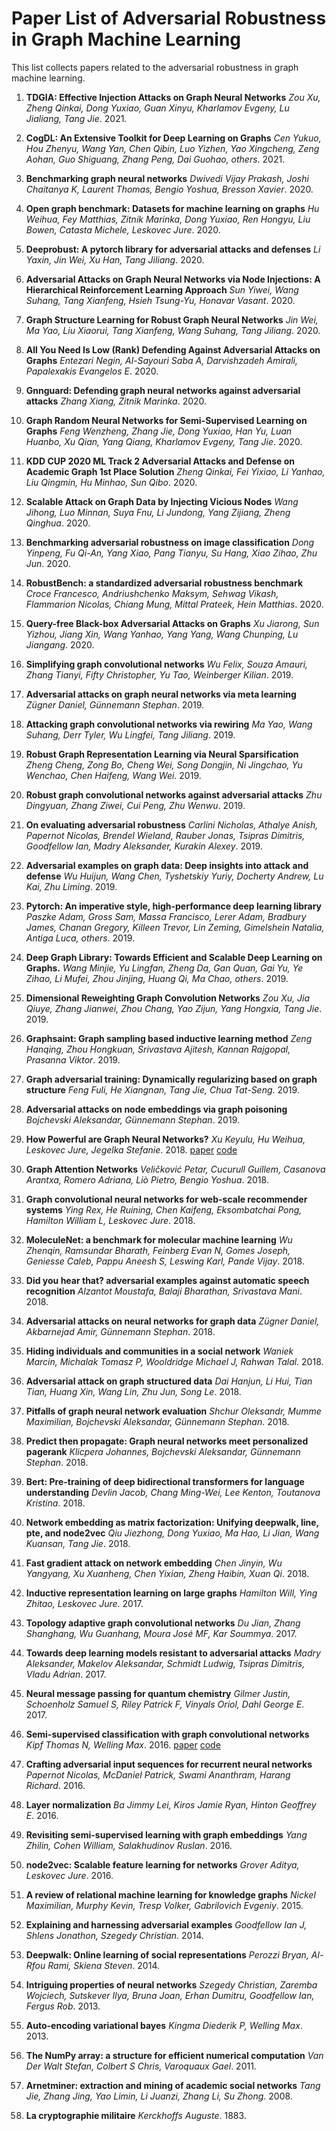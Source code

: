 
Paper List of Adversarial Robustness in Graph Machine Learning
==============================================================


This list collects papers related to the adversarial robustness in graph machine learning.
1. **TDGIA: Effective Injection Attacks on Graph Neural Networks** *Zou Xu, Zheng Qinkai, Dong Yuxiao, Guan Xinyu, Kharlamov Evgeny, Lu Jialiang, Tang Jie*. 2021.
  

1. **CogDL: An Extensive Toolkit for Deep Learning on Graphs** *Cen Yukuo, Hou Zhenyu, Wang Yan, Chen Qibin, Luo Yizhen, Yao Xingcheng, Zeng Aohan, Guo Shiguang, Zhang Peng, Dai Guohao, others*. 2021.
  

1. **Benchmarking graph neural networks** *Dwivedi Vijay Prakash, Joshi Chaitanya K, Laurent Thomas, Bengio Yoshua, Bresson Xavier*. 2020.
  

1. **Open graph benchmark: Datasets for machine learning on graphs** *Hu Weihua, Fey Matthias, Zitnik Marinka, Dong Yuxiao, Ren Hongyu, Liu Bowen, Catasta Michele, Leskovec Jure*. 2020.
  

1. **Deeprobust: A pytorch library for adversarial attacks and defenses** *Li Yaxin, Jin Wei, Xu Han, Tang Jiliang*. 2020.
  

1. **Adversarial Attacks on Graph Neural Networks via Node Injections: A Hierarchical Reinforcement Learning Approach** *Sun Yiwei, Wang Suhang, Tang Xianfeng, Hsieh Tsung-Yu, Honavar Vasant*. 2020.
  

1. **Graph Structure Learning for Robust Graph Neural Networks** *Jin Wei, Ma Yao, Liu Xiaorui, Tang Xianfeng, Wang Suhang, Tang Jiliang*. 2020.
  

1. **All You Need Is Low (Rank) Defending Against Adversarial Attacks on Graphs** *Entezari Negin, Al-Sayouri Saba A, Darvishzadeh Amirali, Papalexakis Evangelos E*. 2020.
  

1. **Gnnguard: Defending graph neural networks against adversarial attacks** *Zhang Xiang, Zitnik Marinka*. 2020.
  

1. **Graph Random Neural Networks for Semi-Supervised Learning on Graphs** *Feng Wenzheng, Zhang Jie, Dong Yuxiao, Han Yu, Luan Huanbo, Xu Qian, Yang Qiang, Kharlamov Evgeny, Tang Jie*. 2020.
  

1. **KDD CUP 2020 ML Track 2 Adversarial Attacks and Defense on Academic Graph 1st Place Solution** *Zheng Qinkai, Fei Yixiao, Li Yanhao, Liu Qingmin, Hu Minhao, Sun Qibo*. 2020.
  

1. **Scalable Attack on Graph Data by Injecting Vicious Nodes** *Wang Jihong, Luo Minnan, Suya Fnu, Li Jundong, Yang Zijiang, Zheng Qinghua*. 2020.
  

1. **Benchmarking adversarial robustness on image classification** *Dong Yinpeng, Fu Qi-An, Yang Xiao, Pang Tianyu, Su Hang, Xiao Zihao, Zhu Jun*. 2020.
  

1. **RobustBench: a standardized adversarial robustness benchmark** *Croce Francesco, Andriushchenko Maksym, Sehwag Vikash, Flammarion Nicolas, Chiang Mung, Mittal Prateek, Hein Matthias*. 2020.
  

1. **Query-free Black-box Adversarial Attacks on Graphs** *Xu Jiarong, Sun Yizhou, Jiang Xin, Wang Yanhao, Yang Yang, Wang Chunping, Lu Jiangang*. 2020.
  

1. **Simplifying graph convolutional networks** *Wu Felix, Souza Amauri, Zhang Tianyi, Fifty Christopher, Yu Tao, Weinberger Kilian*. 2019.
  

1. **Adversarial attacks on graph neural networks via meta learning** *Zügner Daniel, Günnemann Stephan*. 2019.
  

1. **Attacking graph convolutional networks via rewiring** *Ma Yao, Wang Suhang, Derr Tyler, Wu Lingfei, Tang Jiliang*. 2019.
  

1. **Robust Graph Representation Learning via Neural Sparsification** *Zheng Cheng, Zong Bo, Cheng Wei, Song Dongjin, Ni Jingchao, Yu Wenchao, Chen Haifeng, Wang Wei*. 2019.
  

1. **Robust graph convolutional networks against adversarial attacks** *Zhu Dingyuan, Zhang Ziwei, Cui Peng, Zhu Wenwu*. 2019.
  

1. **On evaluating adversarial robustness** *Carlini Nicholas, Athalye Anish, Papernot Nicolas, Brendel Wieland, Rauber Jonas, Tsipras Dimitris, Goodfellow Ian, Madry Aleksander, Kurakin Alexey*. 2019.
  

1. **Adversarial examples on graph data: Deep insights into attack and defense** *Wu Huijun, Wang Chen, Tyshetskiy Yuriy, Docherty Andrew, Lu Kai, Zhu Liming*. 2019.
  

1. **Pytorch: An imperative style, high-performance deep learning library** *Paszke Adam, Gross Sam, Massa Francisco, Lerer Adam, Bradbury James, Chanan Gregory, Killeen Trevor, Lin Zeming, Gimelshein Natalia, Antiga Luca, others*. 2019.
  

1. **Deep Graph Library: Towards Efficient and Scalable Deep Learning on Graphs.** *Wang Minjie, Yu Lingfan, Zheng Da, Gan Quan, Gai Yu, Ye Zihao, Li Mufei, Zhou Jinjing, Huang Qi, Ma Chao, others*. 2019.
  

1. **Dimensional Reweighting Graph Convolution Networks** *Zou Xu, Jia Qiuye, Zhang Jianwei, Zhou Chang, Yao Zijun, Yang Hongxia, Tang Jie*. 2019.
  

1. **Graphsaint: Graph sampling based inductive learning method** *Zeng Hanqing, Zhou Hongkuan, Srivastava Ajitesh, Kannan Rajgopal, Prasanna Viktor*. 2019.
  

1. **Graph adversarial training: Dynamically regularizing based on graph structure** *Feng Fuli, He Xiangnan, Tang Jie, Chua Tat-Seng*. 2019.
  

1. **Adversarial attacks on node embeddings via graph poisoning** *Bojchevski Aleksandar, Günnemann Stephan*. 2019.
  

1. **How Powerful are Graph Neural Networks?** *Xu Keyulu, Hu Weihua, Leskovec Jure, Jegelka Stefanie*. 2018. [paper]() [code]()
  

1. **Graph Attention Networks** *Veličković Petar, Cucurull Guillem, Casanova Arantxa, Romero Adriana, Liò Pietro, Bengio Yoshua*. 2018.
  

1. **Graph convolutional neural networks for web-scale recommender systems** *Ying Rex, He Ruining, Chen Kaifeng, Eksombatchai Pong, Hamilton William L, Leskovec Jure*. 2018.
  

1. **MoleculeNet: a benchmark for molecular machine learning** *Wu Zhenqin, Ramsundar Bharath, Feinberg Evan N, Gomes Joseph, Geniesse Caleb, Pappu Aneesh S, Leswing Karl, Pande Vijay*. 2018.
  

1. **Did you hear that? adversarial examples against automatic speech recognition** *Alzantot Moustafa, Balaji Bharathan, Srivastava Mani*. 2018.
  

1. **Adversarial attacks on neural networks for graph data** *Zügner Daniel, Akbarnejad Amir, Günnemann Stephan*. 2018.
  

1. **Hiding individuals and communities in a social network** *Waniek Marcin, Michalak Tomasz P, Wooldridge Michael J, Rahwan Talal*. 2018.
  

1. **Adversarial attack on graph structured data** *Dai Hanjun, Li Hui, Tian Tian, Huang Xin, Wang Lin, Zhu Jun, Song Le*. 2018.
  

1. **Pitfalls of graph neural network evaluation** *Shchur Oleksandr, Mumme Maximilian, Bojchevski Aleksandar, Günnemann Stephan*. 2018.
  

1. **Predict then propagate: Graph neural networks meet personalized pagerank** *Klicpera Johannes, Bojchevski Aleksandar, Günnemann Stephan*. 2018.
  

1. **Bert: Pre-training of deep bidirectional transformers for language understanding** *Devlin Jacob, Chang Ming-Wei, Lee Kenton, Toutanova Kristina*. 2018.
  

1. **Network embedding as matrix factorization: Unifying deepwalk, line, pte, and node2vec** *Qiu Jiezhong, Dong Yuxiao, Ma Hao, Li Jian, Wang Kuansan, Tang Jie*. 2018.
  

1. **Fast gradient attack on network embedding** *Chen Jinyin, Wu Yangyang, Xu Xuanheng, Chen Yixian, Zheng Haibin, Xuan Qi*. 2018.
  

1. **Inductive representation learning on large graphs** *Hamilton Will, Ying Zhitao, Leskovec Jure*. 2017.
  

1. **Topology adaptive graph convolutional networks** *Du Jian, Zhang Shanghang, Wu Guanhang, Moura José MF, Kar Soummya*. 2017.
  

1. **Towards deep learning models resistant to adversarial attacks** *Madry Aleksander, Makelov Aleksandar, Schmidt Ludwig, Tsipras Dimitris, Vladu Adrian*. 2017.
  

1. **Neural message passing for quantum chemistry** *Gilmer Justin, Schoenholz Samuel S, Riley Patrick F, Vinyals Oriol, Dahl George E*. 2017.
  

1. **Semi-supervised classification with graph convolutional networks** *Kipf Thomas N, Welling Max*. 2016. [paper](https://arxiv.org/abs/1609.02907) [code]()
  

1. **Crafting adversarial input sequences for recurrent neural networks** *Papernot Nicolas, McDaniel Patrick, Swami Ananthram, Harang Richard*. 2016.
  

1. **Layer normalization** *Ba Jimmy Lei, Kiros Jamie Ryan, Hinton Geoffrey E*. 2016.
  

1. **Revisiting semi-supervised learning with graph embeddings** *Yang Zhilin, Cohen William, Salakhudinov Ruslan*. 2016.
  

1. **node2vec: Scalable feature learning for networks** *Grover Aditya, Leskovec Jure*. 2016.
  

1. **A review of relational machine learning for knowledge graphs** *Nickel Maximilian, Murphy Kevin, Tresp Volker, Gabrilovich Evgeniy*. 2015.
  

1. **Explaining and harnessing adversarial examples** *Goodfellow Ian J, Shlens Jonathon, Szegedy Christian*. 2014.
  

1. **Deepwalk: Online learning of social representations** *Perozzi Bryan, Al-Rfou Rami, Skiena Steven*. 2014.
  

1. **Intriguing properties of neural networks** *Szegedy Christian, Zaremba Wojciech, Sutskever Ilya, Bruna Joan, Erhan Dumitru, Goodfellow Ian, Fergus Rob*. 2013.
  

1. **Auto-encoding variational bayes** *Kingma Diederik P, Welling Max*. 2013.
  

1. **The NumPy array: a structure for efficient numerical computation** *Van Der Walt Stefan, Colbert S Chris, Varoquaux Gael*. 2011.
  

1. **Arnetminer: extraction and mining of academic social networks** *Tang Jie, Zhang Jing, Yao Limin, Li Juanzi, Zhang Li, Su Zhong*. 2008.
  

1. **La cryptographie militaire** *Kerckhoffs Auguste*. 1883.
  

